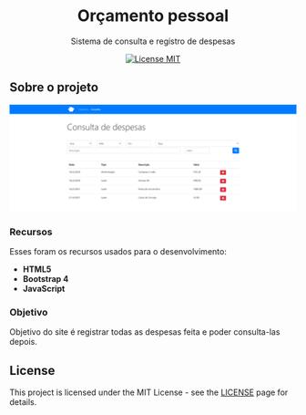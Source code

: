 <h1 align="center">
Orçamento pessoal
</h1>

<p align="center">Sistema de consulta e registro de despesas</p>

<p align="center">
  <a href="https://opensource.org/licenses/MIT">
    <img src="https://img.shields.io/badge/License-MIT-blue.svg" alt="License MIT">
  </a>
</p>

## Sobre o projeto
<img src="/tela-consulta-despesas.png" ></img>
### Recursos
Esses foram os recursos usados para o desenvolvimento:

- **HTML5** 
- **Bootstrap 4**
- **JavaScript**

### Objetivo
Objetivo do site é registrar todas as despesas feita e poder consulta-las depois.

## License

This project is licensed under the MIT License - see the [LICENSE](https://opensource.org/licenses/MIT) page for details.
